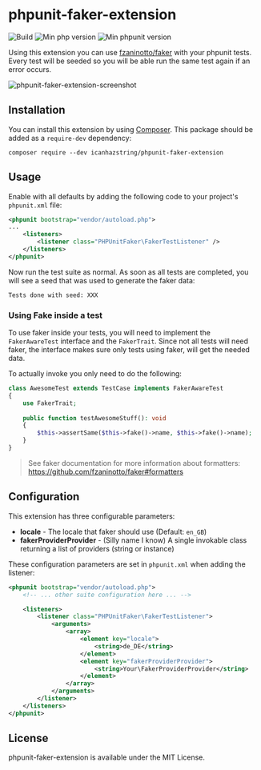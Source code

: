# phpunit-faker-extension

![Build](https://img.shields.io/travis/com/icanhazstring/phpunit-faker-extension/master.svg)
![Min php version](https://img.shields.io/badge/php-%5E7.1-lightgrey.svg)
![Min phpunit version](https://img.shields.io/badge/phpunit%2Fphpunit-%5E7.5-lightgrey.svg)

Using this extension you can use [fzaninotto/faker](https://github.com/fzaninotto/faker) with your phpunit tests. 
Every test will be seeded so you will be able run the same test again if an error occurs.

![phpunit-faker-extension-screenshot](https://i.imgur.com/5aYU9hJ.png)

## Installation

You can install this extension by using [Composer](http://getcomposer.org). This package should be added as a `require-dev` dependency:

    composer require --dev icanhazstring/phpunit-faker-extension


## Usage

Enable with all defaults by adding the following code to your project's `phpunit.xml` file:

```xml
<phpunit bootstrap="vendor/autoload.php">
...
    <listeners>
        <listener class="PHPUnitFaker\FakerTestListener" />
    </listeners>
</phpunit>
```

Now run the test suite as normal. As soon as all tests are completed, 
you will see a seed that was used to generate the faker data:

`Tests done with seed: XXX`

### Using Fake inside a test

To use faker inside your tests, you will need to implement the `FakerAwareTest` interface and the `FakerTrait`.
Since not all tests will need faker, the interface makes sure only tests using faker, will get the needed data.

To actually invoke you only need to do the following:

```php
class AwesomeTest extends TestCase implements FakerAwareTest
{
    use FakerTrait;
    
    public function testAwesomeStuff(): void
    {
        $this->assertSame($this->fake()->name, $this->fake()->name);
    }
}
```
> See faker documentation for more information about formatters: https://github.com/fzaninotto/faker#formatters

## Configuration

This extension has three configurable parameters:
- **locale** - The locale that faker should use (Default: `en_GB`)
- **fakerProviderProvider** - (Silly name I know) A single invokable class returning a list of providers (string or instance)

These configuration parameters are set in `phpunit.xml` when adding the listener:

```xml
<phpunit bootstrap="vendor/autoload.php">
    <!-- ... other suite configuration here ... -->

    <listeners>
        <listener class="PHPUnitFaker\FakerTestListener">
            <arguments>
                <array>
                    <element key="locale">
                        <string>de_DE</string>
                    </element>
                    <element key="fakerProviderProvider">
                        <string>Your\FakerProviderProvider</string>
                    </element>
                </array>
            </arguments>
        </listener>
    </listeners>
</phpunit>
```

## License

phpunit-faker-extension is available under the MIT License.
